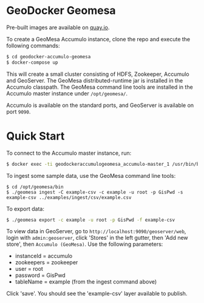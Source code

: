 # GeoDocker Geomesa

Pre-built images are available on [quay.io](https://quay.io/organization/geomesa).

To create a GeoMesa Accumulo instance, clone the repo and execute the following commands:

```bash
$ cd geodocker-accumulo-geomesa
$ docker-compose up
```

This will create a small cluster consisting of HDFS, Zookeeper, Accumulo and GeoServer. The GeoMesa
distributed-runtime jar is installed in the Accumulo classpath. The GeoMesa command line tools are
installed in the Accumulo master instance under `/opt/geomesa/`.

Accumulo is available on the standard ports, and GeoServer is available on port `9090`.

# Quick Start

To connect to the Accumulo master instance, run:

```bash
$ docker exec -ti geodockeraccumulogeomesa_accumulo-master_1 /usr/bin/bash
```

To ingest some sample data, use the GeoMesa command line tools:

```
$ cd /opt/geomesa/bin
$ ./geomesa ingest -C example-csv -c example -u root -p GisPwd -s example-csv ../examples/ingest/csv/example.csv
```

To export data:

```bash
$ ./geomesa export -c example -u root -p GisPwd -f example-csv
```

To view data in GeoServer, go to `http://localhost:9090/geoserver/web`, login with `admin:geoserver`, click
'Stores' in the left gutter, then 'Add new store', then `Accumulo (GeoMesa)`. Use the following parameters:

* instanceId = accumulo
* zookeepers = zookeeper
* user = root
* password = GisPwd
* tableName = example (from the ingest command above)

Click 'save'. You should see the 'example-csv' layer available to publish.
